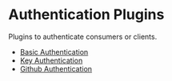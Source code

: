 # Authentication Plugins

Plugins to authenticate consumers or clients.

- [Basic Authentication](basic_auth.md)
- [Key Authentication](key.md)
- [Github Authentication](git.md)

